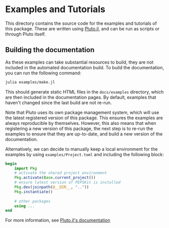 # Examples and Tutorials

This directory contains the source code for the examples and tutorials of this package.
These are written using [Pluto.jl](https://plutojl.org/), and can be run as scripts or through Pluto itself.

## Building the documentation

As these examples can take substantial resources to build, they are not included in the automated documentation build.
To build the documentation, you can run the following command:

```bash
julia examples/make.jl
```

This should generate static HTML files in the `docs/examples` directory, which are then included in the documentation pages.
By default, examples that haven't changed since the last build are not re-run.

Note that Pluto uses its own package management system, which will use the latest registered version of this package.
This ensures the examples are always reproducible by themselves.
However, this also means that when registering a new version of this package, the next step is to re-run the examples to ensure that they are up-to-date, and build a new version of the documentation.

Alternatively, we can decide to manually keep a local environment for the examples by using `examples/Project.toml` and including the following block:

```julia
begin
    import Pkg
    # activate the shared project environment
    Pkg.activate(Base.current_project())
    # ensure latest version of PEPSKit is installed
    Pkg.dev(joinpath(@__DIR__, ".."))
    Pkg.instantiate()
    
    # other packages
    using ...
end
```

For more information, see [Pluto.jl's documentation](https://plutojl.org/en/docs/packages-advanced/)
